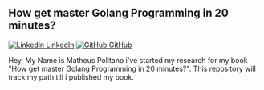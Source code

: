 ## How get master Golang Programming in 20 minutes?

[![Linkedin](https://i.stack.imgur.com/gVE0j.png) LinkedIn](https://www.linkedin.com/in/matheus-politano-08b762123/) [![GitHub](https://i.stack.imgur.com/tskMh.png) GitHub](https://github.com/matheuspolitano)

Hey, My Name is Matheus Politano i've started my research for my book "How get master Golang Programming in 20 minutes?". This repository will track my path till i published my book. 


